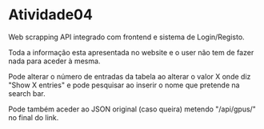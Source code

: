 # Atividade04
 
Web scrapping API integrado com frontend e sistema de Login/Registo.

Toda a informação esta apresentada no website e o user não tem de fazer nada para aceder à mesma. 

Pode alterar o número de entradas da tabela ao alterar o valor X onde diz "Show X entries" e pode pesquisar ao inserir o nome que pretende na search bar. 

Pode também aceder ao JSON original (caso queira) metendo "/api/gpus/" no final do link.
